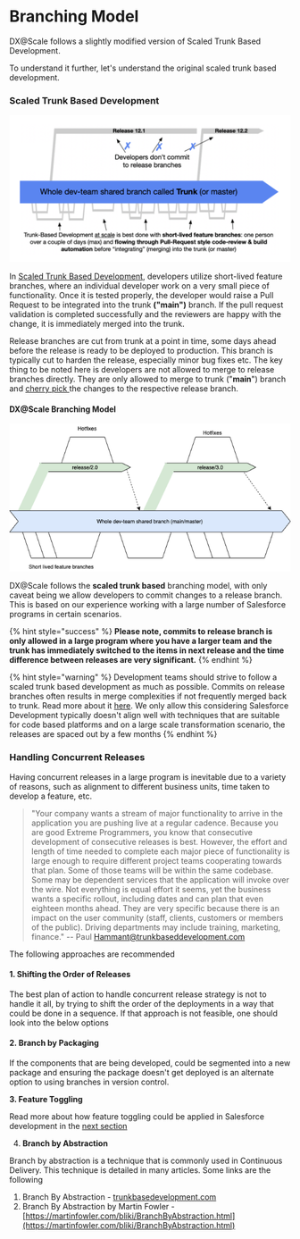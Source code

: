 # Branching Model

DX@Scale follows a slightly modified version of Scaled Trunk Based Development. 

To understand it further, let's understand the original scaled trunk based development.

### Scaled Trunk Based Development

![Scaled Trunk Based Development \(c\) trunkbaseddevelopment.com](../../.gitbook/assets/image%20%287%29%20%281%29%20%281%29.png)

In [Scaled Trunk Based Development](https://trunkbaseddevelopment.com/), developers utilize short-lived feature branches, where an individual developer work on a very small piece of functionality. Once it is tested properly, the developer would raise a Pull Request to be integrated into the trunk **\("main"\)** branch. If the pull request validation is completed successfully and the reviewers are happy with the change, it is immediately merged into the trunk. 

Release branches are cut from trunk at a point in time, some days ahead before the release is ready to be deployed to production. This branch is typically cut to harden the release, especially minor bug fixes etc. The key thing to be noted here is developers are not allowed to merge to release branches directly. They are only allowed to merge to trunk \("**main**"\) branch and [cherry pick ](https://www.atlassian.com/git/tutorials/cherry-pick)the changes to the respective release branch.

#### DX@Scale Branching Model

![DX@Scale branching model](../../.gitbook/assets/brannchingmodel-1-.png)



DX@Scale follows the **scaled trunk based** branching model, with only caveat being we allow developers to commit changes to a release branch. This is based on our experience working with a large number of Salesforce programs in certain scenarios.

{% hint style="success" %}
**Please note, commits to release branch is only allowed in a large program where you have a larger team and the trunk has immediately switched to the items in next release and the time difference between releases are very significant.**
{% endhint %}

{% hint style="warning" %}
Development teams should strive to follow a scaled trunk based development as much as possible.  Commits on release branches often results in merge complexities if not frequently merged back to trunk. Read more about it [here](https://trunkbaseddevelopment.com/branch-for-release/). We only allow this considering Salesforce Development typically doesn't align well with techniques that are suitable for code based platforms and on a large scale transformation scenario, the releases are  spaced out by a few months 
{% endhint %}

### Handling Concurrent Releases

Having concurrent releases in a large program is inevitable due to a variety of reasons, such as alignment to different business units, time taken to develop a feature, etc.

> "Your company wants a stream of major functionality to arrive in the application you are pushing live at a regular cadence. Because you are good Extreme Programmers, you know that consecutive development of consecutive releases is best. However, the effort and length of time needed to complete each major piece of functionality is large enough to require different project teams cooperating towards that plan. Some of those teams will be within the same codebase. Some may be dependent services that the application will invoke over the wire. Not everything is equal effort it seems, yet the business wants a specific rollout, including dates and can plan that even eighteen months ahead. They are very specific because there is an impact on the user community \(staff, clients, customers or members of the public\). Driving departments may include training, marketing, finance." -- Paul Hammant@trunkbaseddevelopment.com

The following approaches are recommended 

#### 1. Shifting the Order of Releases

The best plan of action to handle concurrent release strategy is not to handle it all, by trying to shift the order of the deployments in a way that could be done in a sequence. If that approach is not feasible, one should look into the below options

#### 2. Branch by Packaging

If the components that are being developed, could be segmented into a new package and ensuring the package doesn't get deployed is an alternate option to using branches in version control.

**3. Feature Toggling**

Read more about how feature toggling could be applied in Salesforce development in the [next section](feature-toggling.md)

4. **Branch by Abstraction**

Branch by abstraction is a technique that is commonly used in Continuous Delivery. This technique is detailed in many articles. Some links are the following

1. Branch By Abstraction - [trunkbasedevelopment.com](https://trunkbaseddevelopment.com/branch-by-abstraction/)
2. Branch By Abstraction by Martin Fowler - [https://martinfowler.com/bliki/BranchByAbstraction.html](https://martinfowler.com/bliki/BranchByAbstraction.html)



